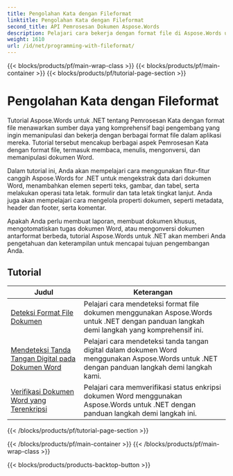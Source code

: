 ```yaml
---
title: Pengolahan Kata dengan Fileformat
linktitle: Pengolahan Kata dengan Fileformat
second_title: API Pemrosesan Dokumen Aspose.Words
description: Pelajari cara bekerja dengan format file di Aspose.Words untuk .NET. Tutorial ini memandu Anda melalui berbagai fitur seperti mendeteksi format file, mengonversi antarformat.
weight: 1610
url: /id/net/programming-with-fileformat/
---
```


{{< blocks/products/pf/main-wrap-class >}}
{{< blocks/products/pf/main-container >}}
{{< blocks/products/pf/tutorial-page-section >}}

# Pengolahan Kata dengan Fileformat

Tutorial Aspose.Words untuk .NET tentang Pemrosesan Kata dengan format file menawarkan sumber daya yang komprehensif bagi pengembang yang ingin memanipulasi dan bekerja dengan berbagai format file dalam aplikasi mereka. Tutorial tersebut mencakup berbagai aspek Pemrosesan Kata dengan format file, termasuk membaca, menulis, mengonversi, dan memanipulasi dokumen Word.

Dalam tutorial ini, Anda akan mempelajari cara menggunakan fitur-fitur canggih Aspose.Words for .NET untuk mengekstrak data dari dokumen Word, menambahkan elemen seperti teks, gambar, dan tabel, serta melakukan operasi tata letak. formulir dan tata letak tingkat lanjut. Anda juga akan mempelajari cara mengelola properti dokumen, seperti metadata, header dan footer, serta komentar.

Apakah Anda perlu membuat laporan, membuat dokumen khusus, mengotomatiskan tugas dokumen Word, atau mengonversi dokumen antarformat berbeda, tutorial Aspose.Words untuk .NET akan memberi Anda pengetahuan dan keterampilan untuk mencapai tujuan pengembangan Anda.

 ## Tutorial
| Judul | Keterangan |
| --- | --- |
| [Deteksi Format File Dokumen](./detect-file-format/) | Pelajari cara mendeteksi format file dokumen menggunakan Aspose.Words untuk .NET dengan panduan langkah demi langkah yang komprehensif ini. |
| [Mendeteksi Tanda Tangan Digital pada Dokumen Word](./detect-document-signatures/) | Pelajari cara mendeteksi tanda tangan digital dalam dokumen Word menggunakan Aspose.Words untuk .NET dengan panduan langkah demi langkah kami. |
| [Verifikasi Dokumen Word yang Terenkripsi](./verify-encrypted-document/) | Pelajari cara memverifikasi status enkripsi dokumen Word menggunakan Aspose.Words untuk .NET dengan panduan langkah demi langkah ini. |
{{< /blocks/products/pf/tutorial-page-section >}}

{{< /blocks/products/pf/main-container >}}
{{< /blocks/products/pf/main-wrap-class >}}

{{< blocks/products/products-backtop-button >}}

